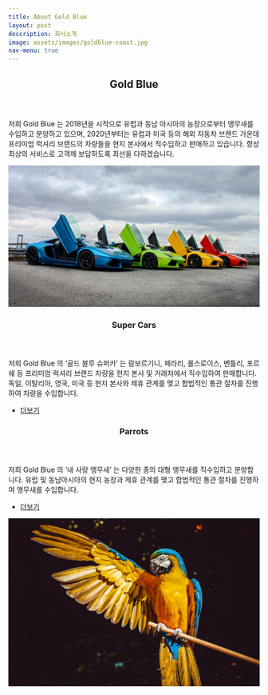 ```yaml
---
title: About Gold Blue
layout: post
description: 회사소개
image: assets/images/goldblue-coast.jpg
nav-menu: true
---
```


<!-- Main -->
<div id="main">

<!-- One -->
<section id="one">
	<div class="inner">
		<header class="major">
			<h2>Gold Blue</h2>
		</header>
		<p>저희 Gold Blue 는 2018년을 시작으로 유럽과 동남 아시아의 농장으로부터 앵무새를 수입하고 분양하고 있으며,  
		2020년부터는 유럽과 미국 등의 해외 자동차 브랜드 가운데 프리미엄 럭셔리 브랜드의 차량들을 현지 본사에서 직수입하고 판매하고 있습니다.  
		항상 최상의 서비스로 고객께 보답하도록 최선을 다하겠습니다.</p>
	</div>
</section>

<section id="two" class="spotlights">
	<section>
		<a href="generic.html" class="image">
			<img src="assets/images/lam1.jpg" alt="" data-position="center center" />
		</a>
		<div class="content">
			<div class="inner">
				<header class="major">
					<h3>Super Cars</h3>
				</header>
				<p>저희 Gold Blue 의 ‘골드 블루 슈퍼카’ 는 람보르기니, 페라리, 롤스로이스, 벤틀리, 포르쉐 등 프리미엄 럭셔리 브랜드 차량을 현지 본사 및 거래처에서 직수입하여 판매합니다.  
				독일, 이탈리아, 영국, 미국 등 현지 본사와 제휴 관계를 맺고 합법적인 통관 절차를 진행하여 차량을 수입합니다. </p>
				<ul class="actions">
					<li><a href="generic.html" class="button">더보기</a></li>
				</ul>
			</div>
		</div>
	</section>
</section>

<section id="two" class="spotlights">
    <section>
	    <div class="content">
    		<div class="inner">
    			<header class="major">
    				<h3>Parrots</h3>
    			</header>
    			<p>저희 Gold Blue 의 ‘내 사랑 앵무새’ 는 다양한 종의 대형 앵무새를 직수입하고 분양합니다.
    			유럽 및 동남아시아의 현지 농장과 제휴 관계를 맺고 합법적인 통관 절차를 진행하여 앵무새를 수입합니다. </p>
    			<ul class="actions">
    				<li><a href="elements.html" class="button">더보기</a></li>
    			</ul>
    		</div>
    	</div>
    	<a href="elements.html" class="image">
    		<img src="assets/images/parrot.jpg" alt="" data-position="center center" />
    	</a>
    </section>
</section>
